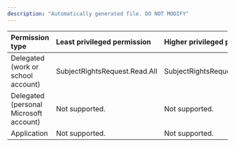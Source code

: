 ```yaml
---
description: "Automatically generated file. DO NOT MODIFY"
---
```


|Permission type|Least privileged permission|Higher privileged permissions|
|:---|:---|:---|
|Delegated (work or school account)|SubjectRightsRequest.Read.All|SubjectRightsRequest.ReadWrite.All|
|Delegated (personal Microsoft account)|Not supported.|Not supported.|
|Application|Not supported.|Not supported.|

